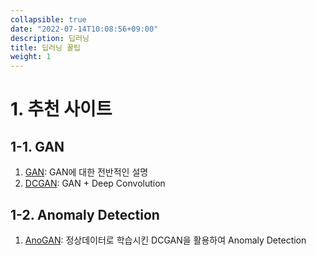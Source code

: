 ```yaml
---
collapsible: true
date: "2022-07-14T10:08:56+09:00"
description: 딥러닝
title: 딥러닝 꿀팁
weight: 1
---
```


# 1. 추천 사이트

## 1-1. GAN
1. [GAN](https://memesoo99.tistory.com/26): GAN에 대한 전반적인 설명
1. [DCGAN](https://memesoo99.tistory.com/32): GAN + Deep Convolution

## 1-2. Anomaly Detection
1. [AnoGAN](https://sensibilityit.tistory.com/506): 정상데이터로 학습시킨 DCGAN을 활용하여 Anomaly Detection